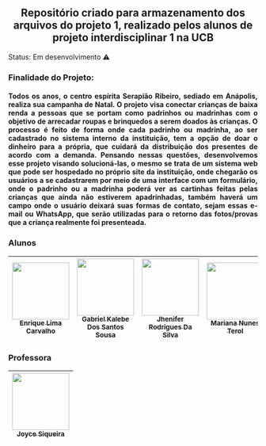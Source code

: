 <h2 align="center">Repositório criado para armazenamento dos arquivos do projeto 1, realizado pelos alunos de projeto interdisciplinar 1 na UCB</h2
  
  > Status: Em desenvolvimento ⚠️
  
 ### Finalidade do Projeto: 
  
  <h4 align="justify">  Todos os anos, o centro espírita Serapião Ribeiro, sediado em Anápolis, realiza sua campanha de Natal. O projeto visa conectar crianças de baixa renda a pessoas que se portam como padrinhos ou madrinhas com o objetivo de arrecadar roupas e brinquedos a serem doados às crianças. O processo é feito de forma onde cada padrinho ou madrinha, ao ser cadastrado no sistema interno da instituição, tem a opção de doar o dinheiro para a própria, que cuidará da distribuição dos presentes de acordo com a demanda.
Pensando nessas questões, desenvolvemos esse projeto visando solucioná-las, o mesmo se trata de um sistema web que pode ser hospedado no próprio site da instituição, onde chegarão os usuários a se cadastrarem por meio de uma interface com um formulário, onde o padrinho ou a madrinha poderá ver as cartinhas feitas pelas crianças que ainda não estiverem apadrinhadas, também haverá um campo onde o usuário deixará suas formas de contato, sejam essas e-mail ou WhatsApp, que serão utilizadas para o retorno das fotos/provas que a criança realmente foi presenteada. </h4>
  
  
 ### Alunos 
  
| [<img src="https://avatars.githubusercontent.com/u/111439330?v=4" width=115><br><sub>Enrique Lima Carvalho</sub>](https://github.com/enrique-sem-h) |  [<img src="https://avatars.githubusercontent.com/u/111618683?v=4" width=115><br><sub>Gabriel Kalebe Dos Santos Sousa</sub>](https://github.com/gkalebe) |  [<img src="https://avatars.githubusercontent.com/u/112129761?v=4" width=115><br><sub>Jhenifer Rodrigues Da Silva</sub>](https://github.com/jheni-rodrigues22) | [<img src="https://avatars.githubusercontent.com/u/111513262?v=4" width=115><br><sub>Mariana Nunes Terol</sub>](https://github.com/MariTerol) |
| :---: | :---: | :---: |:---: |

### Professora

  
| [<img src="https://avatars.githubusercontent.com/u/27175429?v=4" width=115><br><sub>Joyce Siqueira</sub>](https://github.com/joycitta-siqueira) |
| :---: |
